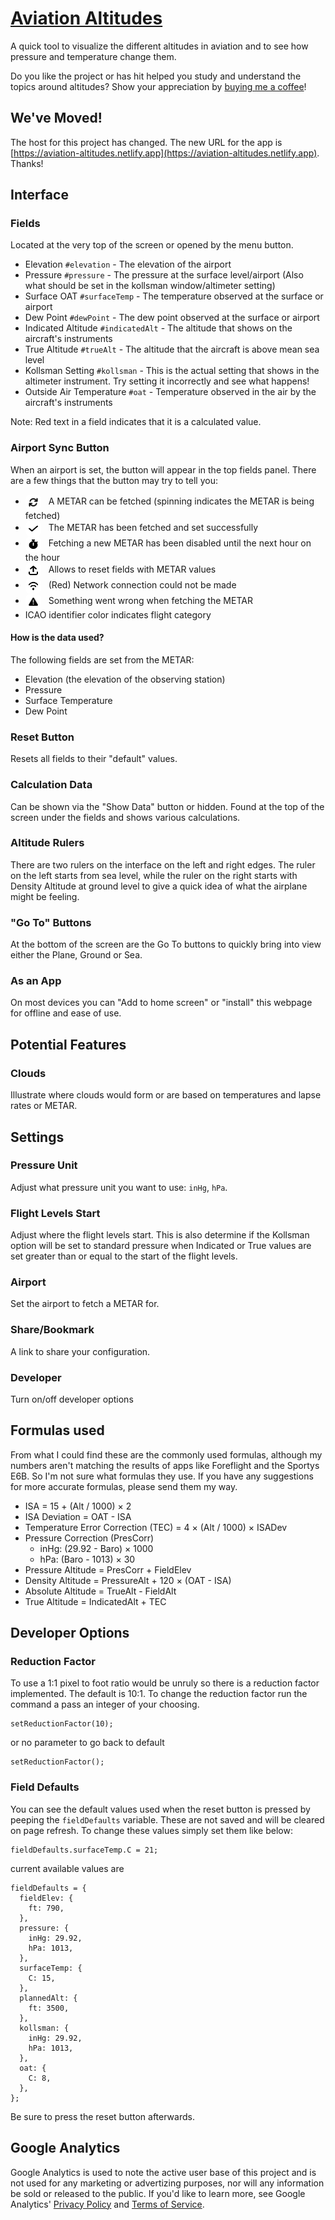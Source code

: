 # [Aviation Altitudes](https://github.com/Jixabon/Aviation-Altitudes)

A quick tool to visualize the different altitudes in aviation and to see how pressure and temperature change them.

Do you like the project or has hit helped you study and understand the topics around altitudes? Show your appreciation by [buying me a coffee](https://ko-fi.com/jixabon)!

## We've Moved!

The host for this project has changed. The new URL for the app is [https://aviation-altitudes.netlify.app](https://aviation-altitudes.netlify.app). Thanks!

## Interface

### Fields

Located at the very top of the screen or opened by the menu button.

- Elevation `#elevation` - The elevation of the airport
- Pressure `#pressure` - The pressure at the surface level/airport (Also what should be set in the kollsman window/altimeter setting)
- Surface OAT `#surfaceTemp` - The temperature observed at the surface or airport
- Dew Point `#dewPoint` - The dew point observed at the surface or airport
- Indicated Altitude `#indicatedAlt` - The altitude that shows on the aircraft's instruments
- True Altitude `#trueAlt` - The altitude that the aircraft is above mean sea level
- Kollsman Setting `#kollsman` - This is the actual setting that shows in the altimeter instrument. Try setting it incorrectly and see what happens!
- Outside Air Temperature `#oat` - Temperature observed in the air by the aircraft's instruments

Note: Red text in a field indicates that it is a calculated value.

### Airport Sync Button

When an airport is set, the button will appear in the top fields panel. There are a few things that the button may try to tell you:

- <img src="arrows-rotate-solid.svg" width="15px" height="15px" style="background:white;padding:5px;margin-right:8px;border-radius:8px;vertical-align:middle;"/> A METAR can be fetched (spinning indicates the METAR is being fetched)
- <img src="check-solid.svg" width="15px" height="15px" style="background:white;padding:5px;margin-right:8px;border-radius:8px;vertical-align:middle;"/> The METAR has been fetched and set successfully
- <img src="stopwatch-solid.svg" width="15px" height="15px" style="background:white;padding:5px;margin-right:8px;border-radius:8px;vertical-align:middle;"/> Fetching a new METAR has been disabled until the next hour on the hour
- <img src="arrow-up-from-bracket-solid.svg" width="15px" height="15px" style="background:white;padding:5px;margin-right:8px;border-radius:8px;vertical-align:middle;"/> Allows to reset fields with METAR values
- <img src="wifi-solid.svg" width="15px" height="15px" style="background:white;padding:5px;margin-right:8px;border-radius:8px;vertical-align:middle;"/> (Red) Network connection could not be made
- <img src="triangle-exclamation-solid.svg" width="15px" height="15px" style="background:white;padding:5px;margin-right:8px;border-radius:8px;vertical-align:middle;"/> Something went wrong when fetching the METAR
- ICAO identifier color indicates flight category

#### How is the data used?

The following fields are set from the METAR:

- Elevation (the elevation of the observing station)
- Pressure
- Surface Temperature
- Dew Point

### Reset Button

Resets all fields to their "default" values.

### Calculation Data

Can be shown via the "Show Data" button or hidden. Found at the top of the screen under the fields and shows various calculations.

### Altitude Rulers

There are two rulers on the interface on the left and right edges. The ruler on the left starts from sea level, while the ruler on the right starts with Density Altitude at ground level to give a quick idea of what the airplane might be feeling.

### "Go To" Buttons

At the bottom of the screen are the Go To buttons to quickly bring into view either the Plane, Ground or Sea.

### As an App

On most devices you can "Add to home screen" or "install" this webpage for offline and ease of use.

## Potential Features

### Clouds

Illustrate where clouds would form or are based on temperatures and lapse rates or METAR.

## Settings

### Pressure Unit

Adjust what pressure unit you want to use: `inHg`, `hPa`.

### Flight Levels Start

Adjust where the flight levels start. This is also determine if the Kollsman option will be set to standard pressure when Indicated or True values are set greater than or equal to the start of the flight levels.

### Airport

Set the airport to fetch a METAR for.

### Share/Bookmark

A link to share your configuration.

### Developer

Turn on/off developer options

## Formulas used

From what I could find these are the commonly used formulas, although my numbers aren't matching the results of apps like Foreflight and the Sportys E6B. So I'm not sure what formulas they use. If you have any suggestions for more accurate formulas, please send them my way.

- ISA = 15 + (Alt / 1000) &times; 2
- ISA Deviation = OAT - ISA
- Temperature Error Correction (TEC) = 4 &times; (Alt / 1000) &times; ISADev
- Pressure Correction (PresCorr)
  - inHg: (29.92 - Baro) &times; 1000
  - hPa: (Baro - 1013) &times; 30
- Pressure Altitude = PresCorr + FieldElev
- Density Altitude = PressureAlt + 120 &times; (OAT - ISA)
- Absolute Altitude = TrueAlt - FieldAlt
- True Altitude = IndicatedAlt + TEC

## Developer Options

### Reduction Factor

To use a 1:1 pixel to foot ratio would be unruly so there is a reduction factor implemented. The default is 10:1. To change the reduction factor run the command a pass an integer of your choosing.

```
setReductionFactor(10);
```

or no parameter to go back to default

```
setReductionFactor();
```

### Field Defaults

You can see the default values used when the reset button is pressed by peeping the `fieldDefaults` variable. These are not saved and will be cleared on page refresh. To change these values simply set them like below:

```
fieldDefaults.surfaceTemp.C = 21;
```

current available values are

```
fieldDefaults = {
  fieldElev: {
    ft: 790,
  },
  pressure: {
    inHg: 29.92,
    hPa: 1013,
  },
  surfaceTemp: {
    C: 15,
  },
  plannedAlt: {
    ft: 3500,
  },
  kollsman: {
    inHg: 29.92,
    hPa: 1013,
  },
  oat: {
    C: 8,
  },
};
```

Be sure to press the reset button afterwards.

## Google Analytics

Google Analytics is used to note the active user base of this project and is not used for any marketing or advertizing purposes, nor will any information be sold or released to the public. If you'd like to learn more, see Google Analytics' [Privacy Policy](https://policies.google.com/privacy) and [Terms of Service](https://policies.google.com/terms).
